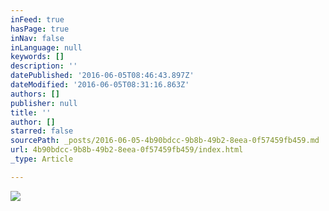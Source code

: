 ```yaml
---
inFeed: true
hasPage: true
inNav: false
inLanguage: null
keywords: []
description: ''
datePublished: '2016-06-05T08:46:43.897Z'
dateModified: '2016-06-05T08:31:16.863Z'
authors: []
publisher: null
title: ''
author: []
starred: false
sourcePath: _posts/2016-06-05-4b90bdcc-9b8b-49b2-8eea-0f57459fb459.md
url: 4b90bdcc-9b8b-49b2-8eea-0f57459fb459/index.html
_type: Article

---
```

![](https://the-grid-user-content.s3-us-west-2.amazonaws.com/d2a47947-9e5f-4c93-8dda-a309a763607c.jpg)